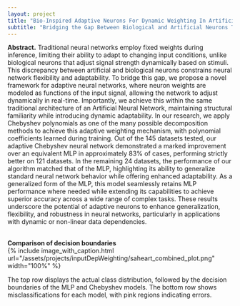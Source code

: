 ```yaml
---
layout: project
title: "Bio-Inspired Adaptive Neurons For Dynamic Weighting In Artificial Neural Networks"	
subtitle: "Bridging the Gap Between Biological and Artificial Neurons Through Adaptive Weighting"
---
```

<script src="https://cdn.mathjax.org/mathjax/latest/MathJax.js?config=TeX-AMS-MML_HTMLorMML" type="text/javascript"></script>

**Abstract.**
Traditional neural networks employ fixed weights during inference, limiting their ability to adapt to changing input conditions, unlike biological neurons that adjust signal strength dynamically based on stimuli. This discrepancy between artificial and biological neurons constrains neural network flexibility and adaptability. To bridge this gap, we propose a novel framework for adaptive neural networks, where neuron weights are modeled as functions of the input signal, allowing the network to adjust dynamically in real-time. Importantly, we achieve this within the same traditional architecture of an Artificial Neural Network, maintaining structural familiarity while introducing dynamic adaptability. In our research, we apply Chebyshev polynomials as one of the many possible decomposition methods to achieve this adaptive weighting mechanism, with polynomial coefficients learned during training.  Out of the 145 datasets tested, our adaptive Chebyshev neural network demonstrated a marked improvement over an equivalent MLP in approximately 83% of cases, performing strictly better on 121 datasets. In the remaining 24 datasets, the performance of our algorithm matched that of the MLP, highlighting its ability to generalize standard neural network behavior while offering enhanced adaptability. As a generalized form of the MLP, this model seamlessly retains MLP performance where needed while extending its capabilities to achieve superior accuracy across a wide range of complex tasks. These results underscore the potential of adaptive neurons to enhance generalization, flexibility, and robustness in neural networks, particularly in applications with dynamic or non-linear data dependencies.
<br/> &nbsp;&nbsp;&nbsp;&nbsp;
<!-- In this work, we propose a new experimental design for testing whether SUTVA holds, without making any assumptions on how treatment effects may spill over between the treatment and the control group.
To achieve this, we simultaneously run both a completely randomized and a cluster-based randomized experiment, and then we compare the difference of the resulting estimates. We present a statistical test for measuring the significance of this difference and offer theoretical bounds on the Type I error rate.
<br/> &nbsp;&nbsp;&nbsp;&nbsp;
We provide practical guidelines for implementing our methodology on large-scale experimentation platforms.
Importantly, the proposed methodology can be applied to settings in which a network is not necessarily observed but, if available, can be used in the analysis.
Finally, we deploy this design to LinkedIn's experimentation platform and apply it to two online experiments, highlighting the presence of network effects and bias in standard A/B testing approaches in a real-world setting. -->

<!-- This work is part of a two-paper series.
In the <a href="https://arxiv.org/abs/1704.01190" target="_blank">first paper</a> we introduce the methodology and main theoretical results and
in the <a href="{{ '/assets/publications/2017_detecting_network_effects/paper.pdf' | prepend: site.baseurl }}" target="_blank">second paper</a> we present implementation guidelines for using the methodology on large-scale experimentation platforms. -->

**Comparison of decision boundaries** <br/>
{%
	include image_with_caption.html
	url="/assets/projects/inputDepWeighting/saheart_combined_plot.png"
	width="100%"
%}

The top row displays the actual class distribution, followed by the decision boundaries of the MLP and Chebyshev models. The bottom row shows misclassifications for each model, with pink regions indicating errors.